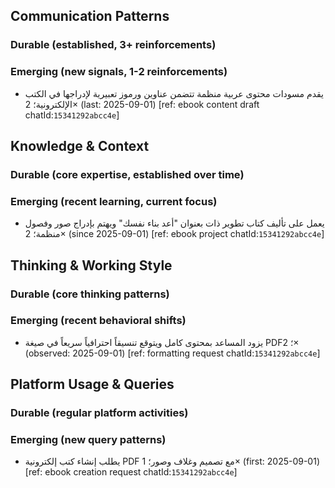 ## Communication Patterns
### Durable (established, 3+ reinforcements)

### Emerging (new signals, 1-2 reinforcements)
- يقدم مسودات محتوى عربية منظمة تتضمن عناوين ورموز تعبيرية لإدراجها في الكتب الإلكترونية؛ 2× (last: 2025-09-01) [ref: ebook content draft chatId:`15341292abcc4e`]

## Knowledge & Context
### Durable (core expertise, established over time)

### Emerging (recent learning, current focus)
- يعمل على تأليف كتاب تطوير ذات بعنوان "أعد بناء نفسك" ويهتم بإدراج صور وفصول منظمة؛ 2× (since 2025-09-01) [ref: ebook project chatId:`15341292abcc4e`]

## Thinking & Working Style
### Durable (core thinking patterns)

### Emerging (recent behavioral shifts)
- يزود المساعد بمحتوى كامل ويتوقع تنسيقاً احترافياً سريعاً في صيغة PDF؛ 2× (observed: 2025-09-01) [ref: formatting request chatId:`15341292abcc4e`]

## Platform Usage & Queries
### Durable (regular platform activities)

### Emerging (new query patterns)
- يطلب إنشاء كتب إلكترونية PDF مع تصميم وغلاف وصور؛ 1× (first: 2025-09-01) [ref: ebook creation request chatId:`15341292abcc4e`]